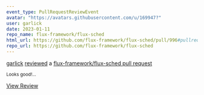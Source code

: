 ```yaml
---
event_type: PullRequestReviewEvent
avatar: "https://avatars.githubusercontent.com/u/169947?"
user: garlick
date: 2023-01-11
repo_name: flux-framework/flux-sched
html_url: https://github.com/flux-framework/flux-sched/pull/996#pullrequestreview-1243128892
repo_url: https://github.com/flux-framework/flux-sched
---
```


<a href='https://github.com/garlick' target='_blank'>garlick</a> <a href='https://github.com/flux-framework/flux-sched/pull/996#pullrequestreview-1243128892' target='_blank'>reviewed</a> a <a href='https://github.com/flux-framework/flux-sched/pull/996' target='_blank'>flux-framework/flux-sched pull request</a>

<small>Looks good!...</small>

<a href='https://github.com/flux-framework/flux-sched/pull/996#pullrequestreview-1243128892' target='_blank'>View Review</a>